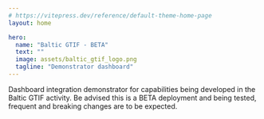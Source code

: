 ```yaml
---
# https://vitepress.dev/reference/default-theme-home-page
layout: home

hero:
  name: "Baltic GTIF - BETA"
  text: ""
  image: assets/baltic_gtif_logo.png
  tagline: "Demonstrator dashboard"
---
```


Dashboard integration demonstrator for capabilities being developed in the Baltic GTIF activity.
Be advised this is a BETA deployment and being tested, frequent and breaking changes are to be expected.
